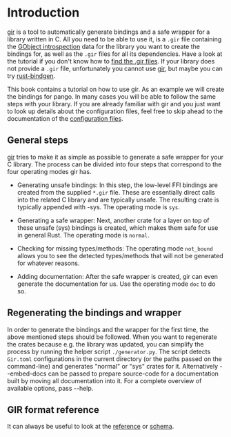 # Introduction
[gir] is a tool to automatically generate bindings and a safe wrapper for a library written in C. All you need to be able to use it, is a `.gir` file containing the [GObject introspection](https://gi.readthedocs.io/en/latest/) data for the library you want to create the bindings for, as well as the `.gir` files for all its dependencies. Have a look at the tutorial if you don't know how to [find the .gir files](tutorial/finding_gir_files.md). If your library does not provide a `.gir` file, unfortunately you cannot use [gir], but maybe you can try [rust-bindgen](https://github.com/rust-lang/rust-bindgen).

This book contains a tutorial on how to use gir. As an example we will create the bindings for pango. In many cases you will be able to follow the same steps with your library. If you are already familiar with gir and you just want to look up details about the configuration files, feel free to skip ahead to the documentation of the [configuration files](config/introduction.md).

## General steps
[gir] tries to make it as simple as possible to generate a safe wrapper for your C library. The process can be divided into four steps that correspond to the four operating modes gir has.

- Generating unsafe bindings:
In this step, the low-level FFI bindings are created from the supplied `*.gir` file. These are essentially direct calls into the related C library and are typically unsafe. The resulting crate is typically appended with -sys. The operating mode is `sys`.

- Generating a safe wrapper:
Next, another crate for a layer on top of these unsafe (sys) bindings is created, which makes them safe for use in general Rust. The operating mode is `normal`.

- Checking for missing types/methods:
The operating mode `not_bound` allows you to see the detected types/methods that will not be generated for whatever reasons.

- Adding documentation:
After the safe wrapper is created, gir can even generate the documentation for us. Use the operating mode `doc` to do so.


## Regenerating the bindings and wrapper
In order to generate the bindings and the wrapper for the first time, the above mentioned steps should be followed. When you want to regenerate the crates because e.g. the library was updated, you can simplify the process by running the helper script `./generator.py`. The script detects `Gir.toml` configurations in the current directory (or the paths passed on the command-line) and generates "normal" or "sys" crates for it. Alternatively --embed-docs can be passed to prepare source-code for a documentation built by moving all documentation into it. For a complete overview of available options, pass --help.

## GIR format reference
It can always be useful to look at the [reference](https://gi.readthedocs.io/en/latest/annotations/giannotations.html) or [schema](https://gitlab.gnome.org/GNOME/gobject-introspection/blob/master/docs/gir-1.2.rnc).

[gir]: https://github.com/gtk-rs/gir